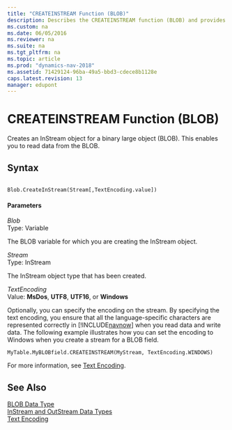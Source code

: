```yaml
---
title: "CREATEINSTREAM Function (BLOB)"
description: Describes the CREATEINSTREAM function (BLOB) and provides syntax and parameters.
ms.custom: na
ms.date: 06/05/2016
ms.reviewer: na
ms.suite: na
ms.tgt_pltfrm: na
ms.topic: article
ms.prod: "dynamics-nav-2018"
ms.assetid: 71429124-96ba-49a5-bbd3-cdece8b1128e
caps.latest.revision: 13
manager: edupont
---
```

# CREATEINSTREAM Function (BLOB)
Creates an InStream object for a binary large object \(BLOB\). This enables you to read data from the BLOB.  
  
## Syntax  
  
```  
  
Blob.CreateInStream(Stream[,TextEncoding.value])  
```  
  
#### Parameters  
 *Blob*  
 Type: Variable  
  
 The BLOB variable for which you are creating the InStream object.  
  
 *Stream*  
 Type: InStream  
  
 The InStream object type that has been created.  
  
 *TextEncoding*  
 Value: **MsDos**, **UTF8**, **UTF16**, or **Windows**  
  
 Optionally, you can specify the encoding on the stream. By specifying the text encoding, you ensure that all the language-specific characters are represented correctly in [!INCLUDE[navnow](includes/navnow_md.md)] when you read data and write data. The following example illustrates how you can set the encoding to Windows when you create a stream for a BLOB field.  
  
```  
MyTable.MyBLOBfield.CREATEINSTREAM(MyStream, TextEncoding.WINDOWS)  
```  
  
 For more information, see [Text Encoding](Text-Encoding.md).  
  
## See Also  
 [BLOB Data Type](BLOB-Data-Type.md)   
 [InStream and OutStream Data Types](InStream-and-OutStream-Data-Types.md)   
 [Text Encoding](Text-Encoding.md)